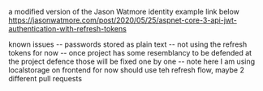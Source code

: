 a modified version of the  Jason Watmore  identity example link below
https://jasonwatmore.com/post/2020/05/25/aspnet-core-3-api-jwt-authentication-with-refresh-tokens


known issues
-- passwords stored as plain text
-- not using the refresh tokens for now
-- once project has some resemblancy to be defended at the project defence  those will be fixed one by one
-- note here I am using localstorage on frontend for now should use teh refresh flow, maybe 2 different pull requests

